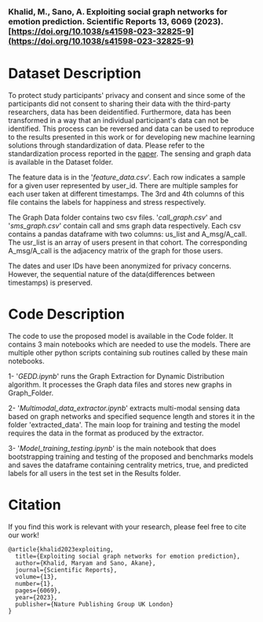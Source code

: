 ### Khalid, M., Sano, A. Exploiting social graph networks for emotion prediction. Scientific Reports 13, 6069 (2023).[https://doi.org/10.1038/s41598-023-32825-9](https://doi.org/10.1038/s41598-023-32825-9)


# Dataset Description
To protect study participants' privacy and consent and since some of the participants did not consent to sharing their data with the third-party researchers, data has been deidentified. Furthermore, data has been transformed in a way that an individual participant's data can not be identified. This process can be reversed and data can be used to reproduce to the results presented in this work or for developing new machine learning solutions through standardization of data. Please refer to the standardization process reported in the [paper](https://www.nature.com/articles/s41598-023-32825-9). The sensing and graph data is available in the Dataset folder. 

The feature data is in the '*feature_data.csv*'. Each row indicates a sample for a given user represented by user_id. There are multiple samples for each user taken at different timestamps. The 3rd and 4th columns of this file contains the labels for happiness and stress respectively.

The Graph Data folder contains two csv files. '*call_graph.csv*' and '*sms_graph.csv*' contain call and sms graph data respectively. 
Each csv contains a pandas dataframe with two columns: us_list and A_msg/A_call. The usr_list is an array of users present in that cohort. The corresponding A_msg/A_call is the adjacency matrix of the graph for those users.

The dates and user IDs have been anonymized for privacy concerns. However, the sequential nature of the data(differences between timestamps) is preserved.

# Code Description
The code to use the proposed model is available in the Code folder. It contains 3 main notebooks which are needed to use the models. There are multiple other python scripts containing sub routines called by these main notebooks.

1- '*GEDD.ipynb*' runs the Graph Extraction for Dynamic Distribution algorithm. It processes the Graph data files and stores new graphs in Graph_Folder.

2- '*Multimodal_data_extractor.ipynb*' extracts multi-modal sensing data based on graph networks and specified sequence length and stores it in the folder 'extracted_data'. The main loop for training and testing the model requires the data in the format as produced by the extractor.

3- '*Model_training_testing.ipynb*' is the main notebook that does bootstrapping training and testing of the proposed and benchmarks models and saves the dataframe containing centrality metrics, true, and predicted labels for all users in the test set in the Results folder.

# Citation
If you find this work is relevant with your research, please feel free to cite our work!


  
  ```plaintext
  @article{khalid2023exploiting,
    title={Exploiting social graph networks for emotion prediction},
    author={Khalid, Maryam and Sano, Akane},
    journal={Scientific Reports},
    volume={13},
    number={1},
    pages={6069},
    year={2023},
    publisher={Nature Publishing Group UK London}
  }
